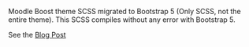 Moodle Boost theme SCSS migrated to Bootstrap 5 (Only SCSS, not the entire theme). This SCSS compiles without any error with Bootstrap 5. 

See the [Blog Post](https://worthapost.com/moodle-bootstrap-5-support)
